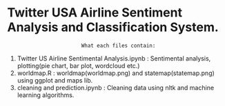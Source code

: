 # Twitter USA Airline Sentiment Analysis and Classification System.

                            What each files contain:
1. Twitter US Airline Sentimental Analysis.ipynb : Sentimental analysis, plotting(pie chart, bar plot, wordcloud etc.)
2. worldmap.R : worldmap(worldmap.png) and statemap(statemap.png) using ggplot and maps lib.
3. cleaning and prediction.ipynb : Cleaning data using nltk and machine learning algorithms. 

